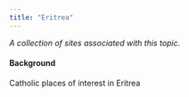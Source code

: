 ```yaml
---
title: "Eritrea"
---
```



*A collection of sites associated with this topic.*

#### Background

Catholic places of interest in Eritrea


